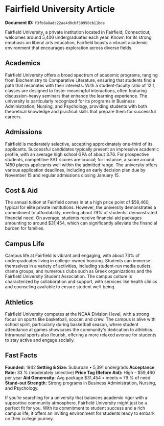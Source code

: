 # Fairfield University Article

**Document ID:** `f3fb8a8adc22ae4d0cbf38990cb11bde`

Fairfield University, a private institution located in Fairfield, Connecticut, welcomes around 5,400 undergraduates each year. Known for its strong emphasis on liberal arts education, Fairfield boasts a vibrant academic environment that encourages exploration across diverse fields.

## Academics
Fairfield University offers a broad spectrum of academic programs, ranging from Biochemistry to Comparative Literature, ensuring that students find a path that resonates with their interests. With a student-faculty ratio of 12:1, classes are designed to foster meaningful interactions, often featuring discussion-heavy seminars that enhance the learning experience. The university is particularly recognized for its programs in Business Administration, Nursing, and Psychology, providing students with both theoretical knowledge and practical skills that prepare them for successful careers.

## Admissions
Fairfield is moderately selective, accepting approximately one-third of its applicants. Successful candidates typically present an impressive academic profile, with an average high school GPA of about 3.76. For prospective students, competitive SAT scores are crucial; for instance, a score around 1450 places applicants well within the admitted range. The university offers various application deadlines, including an early decision plan due by November 15 and regular admissions closing January 15.

## Cost & Aid
The annual tuition at Fairfield comes in at a high price point of $59,460, typical for elite private institutions. However, the university demonstrates a commitment to affordability, meeting about 79% of students' demonstrated financial need. On average, students receive financial aid packages amounting to around $31,454, which can significantly alleviate the financial burden for families.

## Campus Life
Campus life at Fairfield is vibrant and engaging, with about 73% of undergraduates living in college-owned housing. Students can immerse themselves in a variety of activities, including student-run media outlets, drama groups, and numerous clubs such as Greek organizations and the Fairfield University Student Association. The campus culture is characterized by collaboration and support, with services like health clinics and counseling available to ensure student well-being.

## Athletics
Fairfield University competes at the NCAA Division I level, with a strong focus on sports like basketball, soccer, and crew. The campus is alive with school spirit, particularly during basketball season, where student attendance at games showcases the community's dedication to athletics. Intramural sports also flourish, offering a more relaxed avenue for students to stay active and engage socially.

## Fast Facts
**Founded:** 1942
**Setting & Size:** Suburban • 5,391 undergrads
**Acceptance Rate:** 33 % (moderately selective)
**Price Tag (Before Aid):** High – $59,460 per year
**Aid Generosity:** Avg package $31,454 • meets ≈ 79 % of need
**Stand-out Strength:** Strong programs in Business Administration, Nursing, and Psychology.

If you’re searching for a university that balances academic rigor with a supportive community atmosphere, Fairfield University might just be a perfect fit for you. With its commitment to student success and a rich campus life, it offers an inviting environment for students ready to embark on their college journey.
